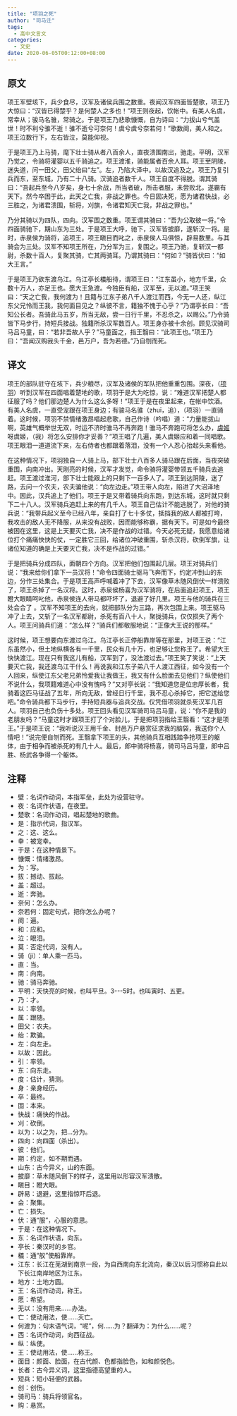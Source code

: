 ```yaml
---
title: "项羽之死"
author: "司马迁"
tags:
  - 高中文言文
categories: 
  - 文史
date: 2020-06-05T00:12:00+08:00
---
```


## 原文
项王军壁垓下，兵少食尽，汉军及诸侯兵围之数重。夜闻汉军四面皆楚歌，项王乃大惊曰：“汉皆已得楚乎？是何楚人之多也！”项王则夜起，饮帐中。有美人名虞，常幸从；骏马名骓，常骑之。于是项王乃悲歌慷慨，自为诗曰：“力拔山兮气盖世！时不利兮骓不逝！骓不逝兮可奈何！虞兮虞兮奈若何！”歌数阕，美人和之。项王泣数行下，左右皆泣，莫能仰视。

于是项王乃上马骑，麾下壮士骑从者八百余人，直夜溃围南出，驰走。平明，汉军乃觉之，令骑将灌婴以五千骑追之。项王渡淮，骑能属者百余人耳。项王至阴陵，迷失道，问一田父，田父绐曰“左”。左，乃陷大泽中。以故汉追及之。项王乃复引兵而东，至东城，乃有二十八骑。汉骑追者数千人。项王自度不得脱。谓其骑曰：“吾起兵至今八岁矣，身七十余战，所当者破，所击者服，未尝败北，遂霸有天下。然今卒困于此，此天之亡我，非战之罪也。今日固决死，愿为诸君快战，必三胜之，为诸君溃围，斩将，刈旗，令诸君知天亡我，非战之罪也。”

乃分其骑以为四队，四向。汉军围之数重。项王谓其骑曰：“吾为公取彼一将。”令四面骑驰下，期山东为三处。于是项王大呼，驰下，汉军皆披靡，遂斩汉一将。是时，赤泉侯为骑将，追项王，项王瞋目而叱之，赤泉侯人马俱惊，辟易数里。与其骑会为三处。汉军不知项王所在，乃分军为三，复围之。项王乃驰，复斩汉一都尉，杀数十百人，复聚其骑，亡其两骑耳。乃谓其骑曰：“何如？”骑皆伏曰：“如大王言。”

于是项王乃欲东渡乌江。乌江亭长檥船待，谓项王曰：“江东虽小，地方千里，众数十万人，亦足王也。愿大王急渡。今独臣有船，汉军至，无以渡。”项王笑曰：“天之亡我，我何渡为！且籍与江东子弟八千人渡江而西，今无一人还，纵江东父兄怜而王我，我何面目见之？纵彼不言，籍独不愧于心乎？”乃谓亭长曰：“吾知公长者。吾骑此马五岁，所当无敌，尝一日行千里，不忍杀之，以赐公。”乃令骑皆下马步行，持短兵接战。独籍所杀汉军数百人。项王身亦被十余创。顾见汉骑司马吕马童，曰：“若非吾故人乎？”马童面之，指王翳曰：“此项王也。”项王乃曰：“吾闻汉购我头千金，邑万户，吾为若德。”乃自刎而死。

## 译文
项王的部队驻守在垓下，兵少粮尽，汉军及诸侯的军队把他重重包围。深夜，（[项羽](https://so.gushiwen.cn/authorv_ea0c2ce3af6d.aspx)）听到汉军在四面唱着楚地的歌，项羽于是大为吃惊，说：“难道汉军把楚人都征服了吗？他们那边楚人为什么这么多呀！”项王于是在夜里起来，在帐中饮酒。有美人名虞，一直受宠跟在项王身边；有骏马名骓（zhuī，追），（项羽）一直骑着。这时候，项羽不禁情绪激昂唱起悲歌，自己作诗（吟唱）道：“力量能拔山啊，英雄气概举世无双，时运不济时骓马不再奔跑！骓马不奔跑可将怎么办，[虞姬](https://so.gushiwen.cn/authorv_a7564801c428.aspx)呀虞姬，（我）将怎么安排你才妥善？”项王唱了几遍，美人虞姬应和着一同唱歌。项王眼泪一道道流下来，左右侍者也都跟着落泪，没有一个人忍心抬起头来看他。

在这种情况下，项羽独自一人骑上马，部下壮士八百多人骑马跟在后面，当夜突破重围，向南冲出。天刚亮的时候，汉军才发觉，命令骑将灌婴带领五千骑兵去追赶。项王渡过淮河，部下壮士能跟上的只剩下一百多人了。项王到达阴陵，迷了路，去问一个农夫，农夫骗他说：“向左边走。”项王带人向左，陷进了大沼泽地中。因此，汉兵追上了他们。项王于是又带着骑兵向东跑，到达东城，这时就只剩下二十八人。汉军骑兵追赶上来的有几千人。项王自己估计不能逃脱了，对他的骑兵说：“我带兵起义至今已经八年，亲自打了七十多仗，抵挡我的敌人都被打垮，我攻击的敌人无不降服，从来没有战败，因而能够称霸，据有天下。可是如今最终被困在这里，这是上天要灭亡我，决不是作战的过错。今天必死无疑，我愿意给诸位打个痛痛快快的仗，一定胜它三回，给诸位冲破重围，斩杀汉将，砍倒军旗，让诸位知道的确是上天要灭亡我，决不是作战的过错。”

于是把骑兵分成四队，面朝四个方向。汉军把他们包围起几层。项王对骑兵们说：“我来给你们拿下一员汉将！”命令四面骑士驱马飞奔而下，约定冲到山的东边，分作三处集合。于是项王高声呼喊着冲了下去，汉军像草木随风倒伏一样溃败了，项王杀掉了一名汉将。这时，赤泉侯杨喜为汉军骑将，在后面追赶项王，项王瞪大眼睛呵叱他，赤泉侯连人带马都吓坏了，退避了好几里。项王与他的骑兵在三处会合了 。汉军不知项王的去向，就把部队分为三路，再次包围上来。项王驱马冲了上去，又斩了一名汉军都尉，杀死有百八十人，聚拢骑兵，仅仅损失了两个人。项王问骑兵们道：“怎么样？”骑兵们都敬服地说：“正像大王说的那样。”

这时候，项王想要向东渡过乌江。乌江亭长正停船靠岸等在那里，对项王说：“江东虽然小，但土地纵横各有一千里，民众有几十万，也足够让您称王了。希望大王快快渡江。现在只有我这儿有船，汉军到了，没法渡过去。”项王笑了笑说：“上天要灭亡我，我还渡乌江干什么！再说我和江东子弟八千人渡江西征，如今没有一个人回来，纵使江东父老兄弟怜爱我让我做王，我又有什么脸面去见他们？纵使他们不说什么，我项籍难道心中没有愧吗？”又对亭长说：“我知道您是位忠厚长者，我骑着这匹马征战了五年，所向无敌，曾经日行千里，我不忍心杀掉它，把它送给您吧。”命令骑兵都下马步行，手持短兵器与追兵交战。仅凭借项羽就杀死汉军几百人。项羽自己也负伤十多处。项王回头看见汉军骑司马吕马童，说：“你不是我的老朋友吗？”马童这时才跟项王打了个对脸儿，于是把项羽指给王翳看：“这才是项王。”于是项王说：“我听说汉王用千金、封邑万户悬赏征求我的脑袋，我送你个人情吧！”说完便自刎而死。王翳拿下项王的头，其他骑兵互相践踏争抢项王的躯体，由于相争而被杀死的有几十人。最后，郎中骑将杨喜，骑司马吕马童，郎中吕胜、杨武各争得一个躯体。

## 注释
* 壁：名词作动词，本指军垒，此处为设营驻守。
* 夜：名词作状语，在夜里。
* 楚歌：名词作动词，唱起楚地的歌曲。
* 是：指示代词，指汉军。
* 之：这、这么。
* 幸：被宠幸。
* 于是：在这种情景下。
* 慷慨：情绪激昂。
* 为：写。
* 拔：撼动、拔起。
* 盖：超过。
* 逝：奔驰。
* 奈何：怎么办。
* 奈若何：固定句式，把你怎么办呢？
* 阕：遍。
* 和：应和。
* 泣：眼泪。
* 莫：否定代词，没有人。
* 骑（jì）：单人乘一匹马。
* 直：当。
* 南：向南。
* 驰：骑马奔驰。
* 平明：天快亮的时候，也叫平旦。3---5时。也叫寅时、五更。
* 乃：才。
* 以：率领。
* 属：跟随。
* 田父：农夫。
* 绐：欺骗。
* 左：向左走。
* 以故：因此。
* 引：率领。
* 东：向东走。
* 度：估计，猜测。
* 身：亲身经历。
* 卒：最终。
* 固：本来。
* 快战：痛快的作战。
* 刈：砍倒。
* 以为：以之为，把…分为。
* 四向：向四面（杀出）。
* 彼：他们。
* 期：约定，如不期而遇。
* 山东：古今异义，山的东面。
* 披靡：草木随风倒下的样子，这里用以形容汉军溃散。
* 瞋目：瞪大眼。
* 辟易：退避，这里指惊吓后退。
* 会：聚集。
* 亡：损失。
* 伏：通“服”，心服的意思。
* 于是：在这种情况下。
* 东：名词作状语，向东。
* 亭长：秦汉时的乡官。
* 檥：通“舣”使船靠岸。
* 江东：长江在芜湖到南京一段，为自西南向东北流向，秦汉以后习惯称自此以下长江南岸地区为江东。
* 地方：土地方圆。
* 王：名词作动词，称王。
* 愿：希望。
* 无以：没有用来……办法。
* 亡：使动用法，使……灭亡。
* 何渡为：句末语气词，“呢”，何……为？翻译为：为什么……呢？
* 西：名词作动词，向西征战。
* 纵：纵使。
* 王：使动用法，使……称王。
* 面目：颜面、脸面，在古代颜、色都指脸色，如和颜悦色。
* 长者：古今异义词，这里指德高望重的人。
* 短兵：短小轻便的武器。
* 创：创伤。
* 骑司马：骑兵将领官名。
* 购：悬赏。